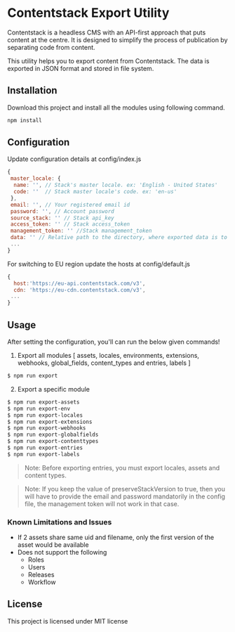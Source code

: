 # Contentstack Export Utility

Contentstack is a headless CMS with an API-first approach that puts content at the centre. It is designed to simplify the process of publication by separating code from content.

This utility helps you to export content from Contentstack. The data is exported in JSON format and stored in file system.

## Installation

Download this project and install all the modules using following command.

```bash
npm install
```

## Configuration

Update configuration details at config/index.js

```js
{
 master_locale: {
  name: '', // Stack's master locale. ex: 'English - United States'
  code: ''  // Stack master locale's code. ex: 'en-us'
 },
 email: '', // Your registered email id
 password: '', // Account password
 source_stack: '' // Stack api_key
 access_token: '' // Stack access_token
 management_token: '' //Stack management_token
 data: '' // Relative path to the directory, where exported data is to be stored. ex: './contents'
 ...
}
```
For switching to EU region update the hosts at config/default.js

```js
{
  host:'https://eu-api.contentstack.com/v3',
  cdn: 'https://eu-cdn.contentstack.com/v3',
 ...
}
``` 
## Usage
After setting the configuration, you'll can run the below given commands!

1. Export all modules [ assets, locales, environments, extensions, webhooks, global_fields, content_types and entries, labels ]

```bash
$ npm run export
```
  
2. Export a specific module
```bash
$ npm run export-assets
$ npm run export-env
$ npm run export-locales
$ npm run export-extensions
$ npm run export-webhooks
$ npm run export-globalfields
$ npm run export-contenttypes
$ npm run export-entries
$ npm run export-labels

```
> Note: Before exporting entries, you must export locales, assets and content types.

> Note: If you keep the value of preserveStackVersion to true, then you will have to provide the email and password mandatorily in the config file, the management token will not work in that case.

### Known Limitations and Issues
* If 2 assets share same uid and filename, only the first version of the asset would be available
* Does not support the following
	* Roles
	* Users
	* Releases
    * Workflow

## License
This project is licensed under MIT license
